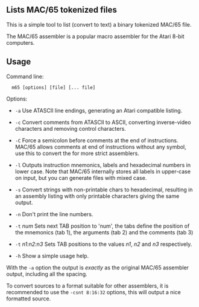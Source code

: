 Lists MAC/65 tokenized files
----------------------------

This is a simple tool to list (convert to text) a binary tokenized MAC/65 file.

The MAC/65 assembler is a popular macro assembler for the Atari 8-bit
computers.

Usage
-----

Command line:
```
  m65 [options] [file] [... file]
```

Options:

 - `-a`          Use ATASCII line endings, generating an Atari compatible listing.

 - `-c`          Convert comments from ATASCII to ASCII, converting
                 inverse-video characters and removing control characters.

 - `-C`          Force a semicolon before comments at the end of instructions.
                 MAC/65 allows comments at end of instructions without any
                 symbol, use this to convert the for more strict assemblers.

 - `-l`          Outputs instruction mnemonics, labels and hexadecimal numbers
                 in lower case.  Note that MAC/65 internally stores all labels
                 in upper-case on input, but you can generate files with mixed
                 case.

 - `-s`          Convert strings with non-printable chars to hexadecimal, resulting
                 in an assembly listing with only printable characters giving
                 the same output.

 - `-n`          Don't print the line numbers.

 - `-t` _num_    Sets next TAB position to 'num', the tabs define the position of
                 the mnemonics (tab 1), the arguments (tab 2) and the comments
                 (tab 3)

 - `-t` _n1:n2:n3_  Sets TAB positions to the values _n1_, _n2_ and _n3_
                    respectively.

 - `-h`          Show a simple usage help.

With the `-a` option the output is *exactly* as the original MAC/65 assembler
output, including all the spacing.

To convert sources to a format suitable for other assemblers, it is recommended to use
the `-csnt 8:16:32` options, this will output a nice formatted source.

